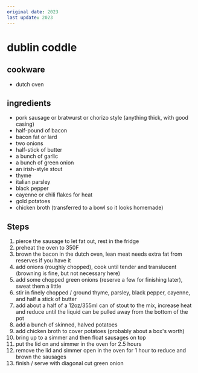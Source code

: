 ```yaml
---
original date: 2023
last update: 2023
---
```


# dublin coddle

## cookware
- dutch oven

## ingredients

- pork sausage or bratwurst or chorizo style (anything thick, with good casing)
- half-pound of bacon
- bacon fat or lard
- two onions
- half-stick of butter
- a bunch of garlic
- a bunch of green onion
- an irish-style stout
- thyme
- italian parsley
- black pepper
- cayenne or chili flakes for heat
- gold potatoes
- chicken broth (transferred to a bowl so it looks homemade)

## Steps

1. pierce the sausage to let fat out, rest in the fridge
2. preheat the oven to 350F
3. brown the bacon in the dutch oven, lean meat needs extra fat from reserves if you have it
4. add onions (roughly chopped), cook until tender and translucent (browning is fine, but not necessary here)
5. add some chopped green onions (reserve a few for finishing later), sweat them a little
6. stir in finely chopped / ground thyme, parsley, black pepper, cayenne, and half a stick of butter
7. add about a half of a 12oz/355ml can of stout to the mix, increase heat and reduce until the liquid can be pulled away from the bottom of the pot
8. add a bunch of skinned, halved potatoes
9. add chicken broth to cover potatoes (probably about a box's worth)
10. bring up to a simmer and then float sausages on top
11. put the lid on and simmer in the oven for 2.5 hours
12. remove the lid and simmer open in the oven for 1 hour to reduce and brown the sausages
13. finish / serve with diagonal cut green onion
